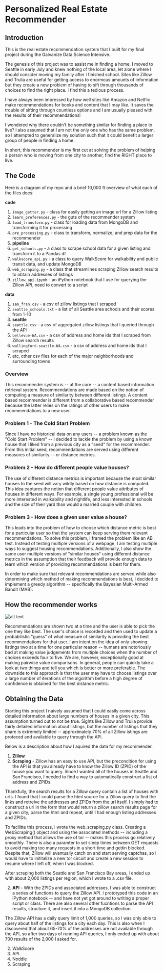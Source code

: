 # Personalized Real Estate Recommender


## Introduction

This is the real estate recommendation system that I built for my final project during the Galvanize Data Science Intensive.

The genesis of this project was to assist me in finding a home. I moved to Seattle in early July and knew nothing of the local area, let alone where I should consider moving my family after I finished school. Sites like Zillow and Trulia are useful for getting access to enormous amounts of information but they create a new problem of having to sift through thousands of choices to find the right place. I find this a tedious process.  

I have always been impressed by how well sites like Amazon and Netflix make recommendations for books and content that I may like. It saves the trouble of sifting through countless options and I am usually pleased with the results of their recommendations!  

I wondered why there couldn't be something similar for finding a place to live? I also assumed that I am not the only one who has the same problem, so I attempted to generalize my solution such that it could benefit a larger group of people in finding a home.  

In short, this recommender is my first cut at solving the problem of helping a person who is moving from one city to another, find the RIGHT place to live.

## The Code
Here is a diagram of my repo and a brief 10,000 ft overview of what each of the files does:

**code**

1. `image_getter.py` - class for easily getting an image url for a Zillow listing
2. `learn_preferences.py` - the guts of the recommender system 
3. `load_transform.py` - class for loading data from MongoDB and transforming it for processing
4. `pre_processing.py` - class to transform, normalize, and prep data for the recommender
5. **pipeline**
  1. `get_schools.py` - a class to scrape school data for a given listing and transform it to a Pandas df
  2. `walkscore_api.py` - a class to query WalkScore for walkability and public transit data, and update MongoDB
  3. `web_scraping.py` - a class that streamlines scraping Zillow search results to obtain addresses of listings
  4. `zillow_api.ipynb` - an iPython notebook that I use for querying the Zillow API, need to convert to a script 

**data**

1. `san_fran.csv` - a csv of zillow listings that I scraped
2. `seattle_schools.txt` - a list of all Seattle area schools and their scores from 1-10
3. **seattle**
  1. `seattle.csv` - a csv of aggregated zillow listings that I queried through the API
  2. `bellevue-WA.csv` - a csv of address and home ids that I scraped from Zillow search results
  3. `wallingford-seattle-WA.csv` - a csv of address and home ids that I scraped
  4. etc, other csv files for each of the major neighborhoods and surrounding towns
 
### Overview

This recommender system is -- at the core -- a content based information retrieval system. Recommendations are made based on the notion of computing a measure of similarity between different listings. A content based recommender is different from a collaborative based recommender because the latter relies on the ratings of other users to make recommendations to a new user. 

### Problem 1 - The Cold Start Problem
Since I have no historical data on any users -- a problem known as the "Cold Start Problem" -- I decided to tackle the problem by using a known house that I liked from a previous city as a "seed" for the recommender.  From this initial seed, recommendations are served using different measures of similarity -- or distance metrics. 

### Problem 2 - How do different people value houses?
The use of different distance metrics is important because the most similar houses to the seed will vary wildly based on how distance is computed. This idea captures the notion that different people value attributes of houses in different ways. For example, a single young professional will be more interested in walkability and nightlife, and less interested in schools and the size of their yard than would a married couple with children.   

### Problem 3 - How does a given user value a house?
This leads into the problem of how to choose which distance metric is best for a particular user so that the system can keep serving them relevant recommendations. To solve this problem, I framed the problem like an AB test. Instead of testing multiple versions of a webpage, I am testing multiple ways to suggest housing recommendations. Additionally, I also show the same user multiple versions of "similar houses" using different distance metrics in the assumption that their feedback will provide enough data to learn which version of providing recommendations is best for them.

In order to make sure that relevant recommendations are served while also determining which method of making recommendations is best, I decided to implement a greedy algorithm -- specifically the Bayesian Multi-Armed Bandit (MAB). 

## How the recommender works 
![alt text](https://github.com/MichaelAHood/real_estate_recommender/blob/master/data/algorithm.png)

Recommendations are shown two at a time and the user is able to pick the one they like best. The user's choice is recorded and then used to update a probabilistic "guess" of what measure of similarity is providing the best recommendations for that user. I am intent on the idea of only showing listings two at a time for one particular reason -- humans are notoriously bad at making value judgements from multiple choices when the number of choices exceeds four to five. We are, however, exceptionally good at making pairwise value comparisons. In general, people can quickly take a look at two things and tell you which is better or more preferable. The downside to this approach is that the user may have to choose listings over a large number of iterations of the algorithm before a high degree of confidence is obtained for the best distance metric.

## Obtaining the Data
Starting this project I naively assumed that I could easily come across detailed information about large numbers of houses in a given city. This assumption turned out to not be true. Sights like Zillow and Trulia provide fairly detailed information about listings, but the number of listings that they share is extremely limited -- approximately 70% of all Zillow istings are proteced and available to query through the API.

Below is a description about how I aquired the data for my recommender.

1. **Zillow**
  1. **Scraping** - Zillow has an easy to use API, but the precondition for using the API is that you already have to know the Zillow ID (ZPID) of the house you want to query. Since I wanted all of the houses in Seattle and San Francisco, I needed to find a way to automatically construct a list of address and ZPIDs. 

Thankfully, the search results for a Zillow query contain a list of houses with urls. I found that I could parse the html source for a Zillow query to find the links and retreive the addresses and ZPIDs from the url itself. I simply had to construct a url in the form that would return a zillow search results page for a given city, parse the html and repeat, until I had enough listing addresses and ZPIDs.

To facilitte this process, I wrote the web_scraping.py class. Creating a WebScraping() object and using the associated methods -- including a proxy method that allows the use of tor -- makes this process go relatively smoothly. There is also a paramter to set sleep times between GET requests to avoid making too many requests in a short time and gettin blocked. Despite that, Zillow will eventually catch on and start serving captchas, so I would have to inititalize a new tor circuit and create a new session to resume where I left off, when I was blocked.

After scraping both the Seattle and San Francisco Bay areas, I ended up with about 2,000 listings per region, which I wrote to a .csv file.
  
  2. **API** - With the ZPIDs and associated addresses, I was able to construct a series of functions to query the Zillow API. I prototyped this code in an iPython notebook -- and have not yet got around to writing a proper script or class. There are also several other fucntions to parse the API results, structure it, and insert it into a MongoDB collection.

The Zillow API has a daily query limit of 1,000 queries, so I was only able to query about half of the listings for a city each day. This is also when I discovered that about 65-70% of the addresses are not available through the API, so after two days of running API queries, I only ended up with about 700 results of the 2,000 I asked for.

2. WalkScore
  1. API
3. Noddle
  1. Scraping



